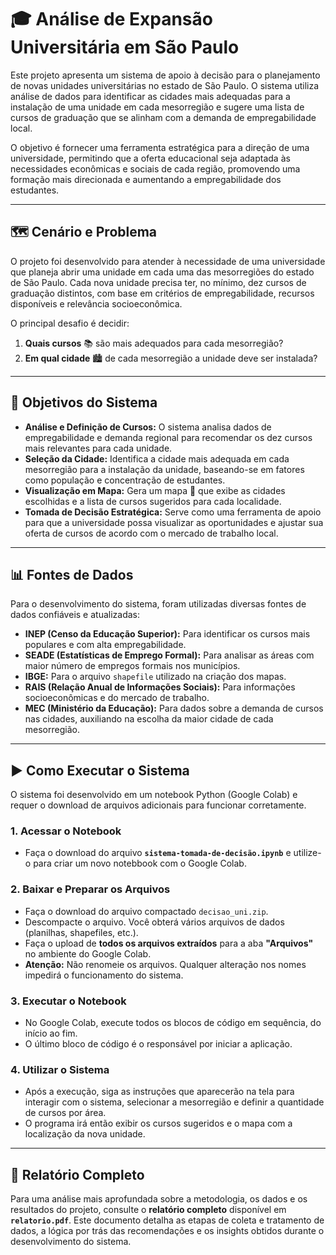 # 🎓 Análise de Expansão Universitária em São Paulo

Este projeto apresenta um sistema de apoio à decisão para o planejamento de novas unidades universitárias no estado de São Paulo. O sistema utiliza análise de dados para identificar as cidades mais adequadas para a instalação de uma unidade em cada mesorregião e sugere uma lista de cursos de graduação que se alinham com a demanda de empregabilidade local.

O objetivo é fornecer uma ferramenta estratégica para a direção de uma universidade, permitindo que a oferta educacional seja adaptada às necessidades econômicas e sociais de cada região, promovendo uma formação mais direcionada e aumentando a empregabilidade dos estudantes.

---

## 🗺️ Cenário e Problema

O projeto foi desenvolvido para atender à necessidade de uma universidade que planeja abrir uma unidade em cada uma das mesorregiões do estado de São Paulo. Cada nova unidade precisa ter, no mínimo, dez cursos de graduação distintos, com base em critérios de empregabilidade, recursos disponíveis e relevância socioeconômica.

O principal desafio é decidir:
1.  **Quais cursos** 📚 são mais adequados para cada mesorregião?
2.  **Em qual cidade** 🏙️ de cada mesorregião a unidade deve ser instalada?

---

## 🎯 Objetivos do Sistema

* **Análise e Definição de Cursos:** O sistema analisa dados de empregabilidade e demanda regional para recomendar os dez cursos mais relevantes para cada unidade.
* **Seleção da Cidade:** Identifica a cidade mais adequada em cada mesorregião para a instalação da unidade, baseando-se em fatores como população e concentração de estudantes.
* **Visualização em Mapa:** Gera um mapa 📍 que exibe as cidades escolhidas e a lista de cursos sugeridos para cada localidade.
* **Tomada de Decisão Estratégica:** Serve como uma ferramenta de apoio para que a universidade possa visualizar as oportunidades e ajustar sua oferta de cursos de acordo com o mercado de trabalho local.

---

## 📊 Fontes de Dados

Para o desenvolvimento do sistema, foram utilizadas diversas fontes de dados confiáveis e atualizadas:

* **INEP (Censo da Educação Superior):** Para identificar os cursos mais populares e com alta empregabilidade.
* **SEADE (Estatísticas de Emprego Formal):** Para analisar as áreas com maior número de empregos formais nos municípios.
* **IBGE:** Para o arquivo `shapefile` utilizado na criação dos mapas.
* **RAIS (Relação Anual de Informações Sociais):** Para informações socioeconômicas e do mercado de trabalho.
* **MEC (Ministério da Educação):** Para dados sobre a demanda de cursos nas cidades, auxiliando na escolha da maior cidade de cada mesorregião.

---

## ▶️ Como Executar o Sistema

O sistema foi desenvolvido em um notebook Python (Google Colab) e requer o download de arquivos adicionais para funcionar corretamente.

### 1. Acessar o Notebook

* Faça o download do arquivo **`sistema-tomada-de-decisão.ipynb`** e utilize-o para criar um novo notebbook com o Google Colab.

### 2. Baixar e Preparar os Arquivos

* Faça o download do arquivo compactado `decisao_uni.zip`.
* Descompacte o arquivo. Você obterá vários arquivos de dados (planilhas, shapefiles, etc.).
* Faça o upload de **todos os arquivos extraídos** para a aba **"Arquivos"** no ambiente do Google Colab.
* **Atenção:** Não renomeie os arquivos. Qualquer alteração nos nomes impedirá o funcionamento do sistema.

### 3. Executar o Notebook

* No Google Colab, execute todos os blocos de código em sequência, do início ao fim.
* O último bloco de código é o responsável por iniciar a aplicação.

### 4. Utilizar o Sistema

* Após a execução, siga as instruções que aparecerão na tela para interagir com o sistema, selecionar a mesorregião e definir a quantidade de cursos por área.
* O programa irá então exibir os cursos sugeridos e o mapa com a localização da nova unidade.

---

## 📄 Relatório Completo

Para uma análise mais aprofundada sobre a metodologia, os dados e os resultados do projeto, consulte o **relatório completo** disponível em **`relatorio.pdf`**. Este documento detalha as etapas de coleta e tratamento de dados, a lógica por trás das recomendações e os insights obtidos durante o desenvolvimento do sistema.
